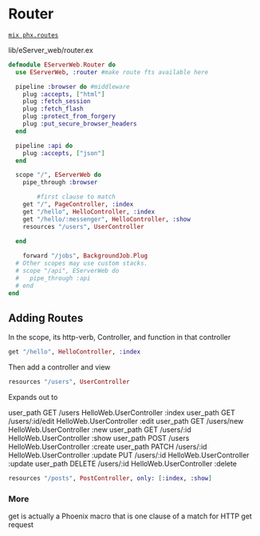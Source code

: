 # Router

[`mix phx.routes`](https://hexdocs.pm/phoenix/Mix.Tasks.Phx.Routes.html)

lib/eServer_web/router.ex

```elixir
defmodule EServerWeb.Router do
  use EServerWeb, :router #make route fts available here

  pipeline :browser do #middleware
    plug :accepts, ["html"]
    plug :fetch_session
    plug :fetch_flash
    plug :protect_from_forgery
    plug :put_secure_browser_headers
  end

  pipeline :api do
    plug :accepts, ["json"]
  end

  scope "/", EServerWeb do
    pipe_through :browser

		#first clause to match
    get "/", PageController, :index
    get "/hello", HelloController, :index
  	get "/hello/:messenger", HelloController, :show
  	resources "/users", UserController
  	
  end

	forward "/jobs", BackgroundJob.Plug
  # Other scopes may use custom stacks.
  # scope "/api", EServerWeb do
  #   pipe_through :api
  # end
end
```

## Adding Routes

In the scope, its http-verb, Controller, and function in that controller

```elixir
get "/hello", HelloController, :index
```

Then add a controller and view

```elixir
resources "/users", UserController
```

Expands out to

user_path  GET     /users                HelloWeb.UserController :index
user_path  GET     /users/:id/edit  HelloWeb.UserController :edit
user_path  GET     /users/new       HelloWeb.UserController :new
user_path  GET     /users/:id          HelloWeb.UserController :show
user_path  POST    /users              HelloWeb.UserController :create
user_path  PATCH   /users/:id       HelloWeb.UserController :update
                    PUT     /users/:id         HelloWeb.UserController :update
user_path  DELETE  /users/:id       HelloWeb.UserController :delete

```elixir
resources "/posts", PostController, only: [:index, :show]
```

### More

get is actually a Phoenix macro that is one clause of a match for HTTP get request